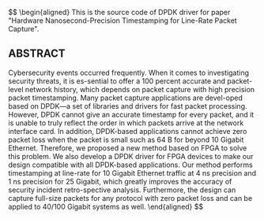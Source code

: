 $$
\begin{aligned}
This is the source code of DPDK driver for paper "Hardware Nanosecond-Precision Timestamping for Line-Rate Packet Capture".

## ABSTRACT
Cybersecurity events occurred frequently. When it comes to investigating security threats, it is es-sential to offer a 100 
percent accurate and packet-level network history, which depends on packet capture with high precision packet timestamping. 
Many packet capture applications are devel-oped based on DPDK—a set of libraries and drivers for fast packet processing. 
However, DPDK cannot give an accurate timestamp for every packet, and it is unable to truly reflect the order in which 
packets arrive at the network interface card. In addition, DPDK-based applications cannot achieve zero packet loss when the
packet is small such as 64 B for beyond 10 Gigabit Ethernet. Therefore, we proposed a new method based on FPGA to solve this 
problem. We also develop a DPDK driver for FPGA devices to make our design compatible with all DPDK-based applications. Our 
method performs timestamping at line-rate for 10 Gigabit Ethernet traffic at 4 ns precision and 1 ns precision for 25 Gigabit, 
which greatly improves the accuracy of security incident retro-spective analysis. Furthermore, the design can capture full-size 
packets for any protocol with zero packet loss and can be applied to 40/100 Gigabit systems as well.
\end{aligned}
$$
